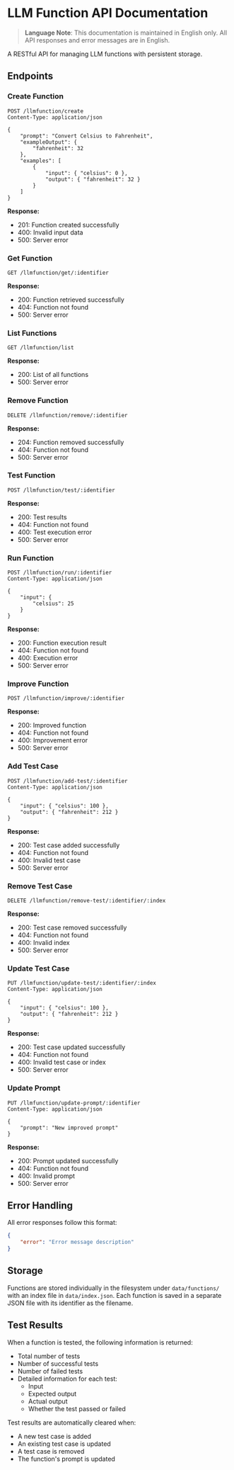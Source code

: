 # LLM Function API Documentation

> **Language Note**: This documentation is maintained in English only. All API responses and error messages are in English.

A RESTful API for managing LLM functions with persistent storage.

## Endpoints

### Create Function
```http
POST /llmfunction/create
Content-Type: application/json

{
    "prompt": "Convert Celsius to Fahrenheit",
    "exampleOutput": {
        "fahrenheit": 32
    },
    "examples": [
        {
            "input": { "celsius": 0 },
            "output": { "fahrenheit": 32 }
        }
    ]
}
```

**Response:**
- 201: Function created successfully
- 400: Invalid input data
- 500: Server error

### Get Function
```http
GET /llmfunction/get/:identifier
```

**Response:**
- 200: Function retrieved successfully
- 404: Function not found
- 500: Server error

### List Functions
```http
GET /llmfunction/list
```

**Response:**
- 200: List of all functions
- 500: Server error

### Remove Function
```http
DELETE /llmfunction/remove/:identifier
```

**Response:**
- 204: Function removed successfully
- 404: Function not found
- 500: Server error

### Test Function
```http
POST /llmfunction/test/:identifier
```

**Response:**
- 200: Test results
- 404: Function not found
- 400: Test execution error
- 500: Server error

### Run Function
```http
POST /llmfunction/run/:identifier
Content-Type: application/json

{
    "input": {
        "celsius": 25
    }
}
```

**Response:**
- 200: Function execution result
- 404: Function not found
- 400: Execution error
- 500: Server error

### Improve Function
```http
POST /llmfunction/improve/:identifier
```

**Response:**
- 200: Improved function
- 404: Function not found
- 400: Improvement error
- 500: Server error

### Add Test Case
```http
POST /llmfunction/add-test/:identifier
Content-Type: application/json

{
    "input": { "celsius": 100 },
    "output": { "fahrenheit": 212 }
}
```

**Response:**
- 200: Test case added successfully
- 404: Function not found
- 400: Invalid test case
- 500: Server error

### Remove Test Case
```http
DELETE /llmfunction/remove-test/:identifier/:index
```

**Response:**
- 200: Test case removed successfully
- 404: Function not found
- 400: Invalid index
- 500: Server error

### Update Test Case
```http
PUT /llmfunction/update-test/:identifier/:index
Content-Type: application/json

{
    "input": { "celsius": 100 },
    "output": { "fahrenheit": 212 }
}
```

**Response:**
- 200: Test case updated successfully
- 404: Function not found
- 400: Invalid test case or index
- 500: Server error

### Update Prompt
```http
PUT /llmfunction/update-prompt/:identifier
Content-Type: application/json

{
    "prompt": "New improved prompt"
}
```

**Response:**
- 200: Prompt updated successfully
- 404: Function not found
- 400: Invalid prompt
- 500: Server error

## Error Handling

All error responses follow this format:
```json
{
    "error": "Error message description"
}
```

## Storage

Functions are stored individually in the filesystem under `data/functions/` with an index file in `data/index.json`. Each function is saved in a separate JSON file with its identifier as the filename.

## Test Results

When a function is tested, the following information is returned:
- Total number of tests
- Number of successful tests
- Number of failed tests
- Detailed information for each test:
  - Input
  - Expected output
  - Actual output
  - Whether the test passed or failed

Test results are automatically cleared when:
- A new test case is added
- An existing test case is updated
- A test case is removed
- The function's prompt is updated 